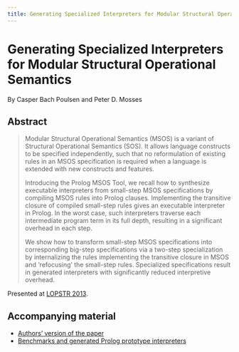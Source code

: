 ```yaml
---
title: Generating Specialized Interpreters for Modular Structural Operational Semantics
---
```


# Generating Specialized Interpreters for Modular Structural Operational Semantics

By Casper Bach Poulsen and Peter D. Mosses

## Abstract

> Modular Structural Operational Semantics (MSOS) is a variant of Structural Operational Semantics (SOS). It allows language constructs to be specified independently, such that no reformulation of existing rules in an MSOS specification is required when a language is extended with new constructs and features.
>
> Introducing the Prolog MSOS Tool, we recall how to synthesize executable interpreters from small-step MSOS specifications by compiling MSOS rules into Prolog clauses. Implementing the transitive closure of compiled small-step rules gives an executable interpreter in Prolog. In the worst case, such interpreters traverse each intermediate program term in its full depth, resulting in a significant overhead in each step.
>
> We show how to transform small-step MSOS specifications into corresponding big-step specifications via a two-step specialization by internalizing the rules implementing the transitive closure in MSOS and ‘refocusing’ the small-step rules. Specialized specifications result in generated interpreters with significantly reduced interpretive overhead.

Presented at [LOPSTR 2013](https://www.utdallas.edu/~gupta/lopstr/).

## Accompanying material

- [Authors’ version of the paper](/files/2015/01/lopstr13.pdf)
- [Benchmarks and generated Prolog prototype interpreters](/files/2015/01/lopstr13_benchmarks.zip)
